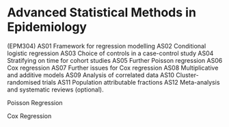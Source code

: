 Advanced Statistical Methods in Epidemiology
=====================================================
(EPM304)
AS01 Framework for regression modelling
AS02 Conditional logistic regression
AS03 Choice of controls in a case-control study
AS04 Stratifying on time for cohort studies
AS05 Further Poisson regression
AS06 Cox regression
AS07 Further issues for Cox regression
AS08 Multiplicative and additive models
AS09 Analysis of correlated data
AS10 Cluster-randomised trials
AS11 Population attributable fractions
AS12 Meta-analysis and systematic reviews (optional).

Poisson Regression

Cox Regression


